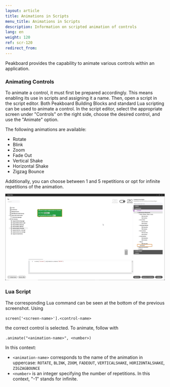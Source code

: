 ```yaml
---
layout: article
title: Animations in Scripts
menu_title: Animations in Scripts
description: Information on scripted animation of controls
lang: en
weight: 120
ref: scr-120
redirect_from:
---
```


Peakboard provides the capability to animate various controls within an application.

### Animating Controls

To animate a control, it must first be prepared accordingly. This means enabling its use in scripts and assigning it a name. Then, open a script in the script editor. Both Peakboard Building Blocks and standard Lua scripting can be used to animate a control. In the script editor, select the appropriate screen under "Controls" on the right side, choose the desired control, and use the "Animate" option.

The following animations are available:
- Rotate
- Blink
- Zoom
- Fade Out
- Vertical Shake
- Horizontal Shake
- Zigzag Bounce

Additionally, you can choose between 1 and 5 repetitions or opt for infinite repetitions of the animation.

![Building Block](/assets/images/scripting/Scripting_Beispiele/script-with-animations/de-script-editor-animation-block.png)

### Lua Script

The corresponding Lua command can be seen at the bottom of the previous screenshot. Using 

`screen['<screen-name>'].<control-name>`

the correct control is selected. To animate, follow with 

`.animate("<animation-name>", <number>)` 

In this context:

- `<animation-name>` corresponds to the name of the animation in uppercase: `ROTATE`, `BLINK`, `ZOOM`, `FADEOUT`, `VERTICALSHAKE`, `HORIZONTALSHAKE`, `ZIGZAGBOUNCE`
- `<number>` is an integer specifying the number of repetitions. In this context, "-1" stands for infinite.